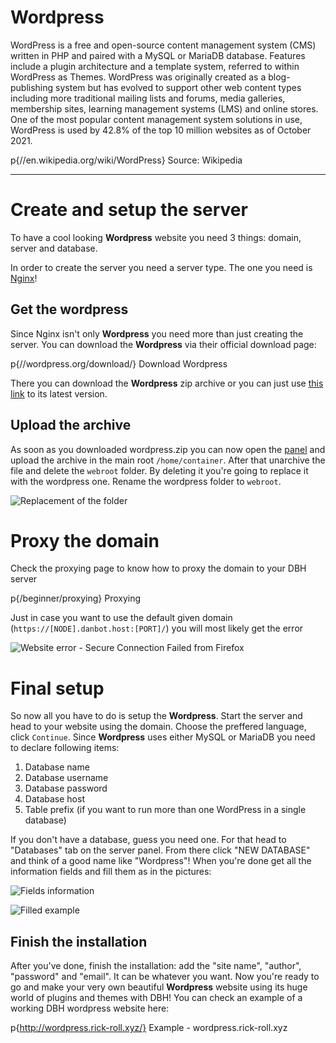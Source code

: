 # Wordpress

WordPress is a free and open-source content management system (CMS) written in PHP and paired with a MySQL or MariaDB database. Features include a plugin architecture and a template system, referred to within WordPress as Themes. WordPress was originally created as a blog-publishing system but has evolved to support other web content types including more traditional mailing lists and forums, media galleries, membership sites, learning management systems (LMS) and online stores. One of the most popular content management system solutions in use, WordPress is used by 42.8% of the top 10 million websites as of October 2021.

p{//en.wikipedia.org/wiki/WordPress} Source: Wikipedia

---

# Create and setup the server

To have a cool looking **Wordpress** website you need 3 things: domain, server and database.

In order to create the server you need a server type. The one you need is [Nginx](/server/web-hosting/nginx)!

## Get the wordpress

Since Nginx isn't only **Wordpress** you need more than just creating the server. You can download the **Wordpress** via their official download page:

p{//wordpress.org/download/} Download Wordpress

There you can download the **Wordpress** zip archive or you can just use [this link](//wordpress.org/latest.zip) to its latest version.

## Upload the archive

As soon as you downloaded wordpress.zip you can now open the [panel](//pane.danbot.host/) and upload the archive in the main root `/home/container`. After that unarchive the file and delete the `webroot` folder. By deleting it you're going to replace it with the wordpress one. Rename the wordpress folder to `webroot`.

![Replacement of the folder](/content/wordpress/replacement.png)

# Proxy the domain

Check the proxying page to know how to proxy the domain to your DBH server

p{/beginner/proxying} Proxying

Just in case you want to use the default given domain (`https://[NODE].danbot.host:[PORT]/`) you will most likely get the error

![Website error - Secure Connection Failed from Firefox](/content/wordpress/error-website.png)

# Final setup

So now all you have to do is setup the **Wordpress**. Start the server and head to your website using the domain. Choose the preffered language, click `Continue`. Since **Wordpress** uses either MySQL or MariaDB you need to declare following items:
1. Database name
2. Database username
3. Database password
4. Database host
5. Table prefix (if you want to run more than one WordPress in a single database)

If you don't have a database, guess you need one. For that head to "Databases" tab on the server panel. From there click "NEW DATABASE" and think of a good name like "Wordpress"! When you're done get all the information fields and fill them as in the pictures:

![Fields information](/content/wordpress/fields.png)

![Filled example](/content/wordpress/wordpress-data.png)

## Finish the installation

After you've done, finish the installation: add the "site name", "author", "password" and "email". It can be whatever you want. Now you're ready to go and make your very own beautiful **Wordpress** website using its huge world of plugins and themes with DBH! You can check an example of a working DBH wordpress website here:

p{http://wordpress.rick-roll.xyz/} Example - wordpress.rick-roll.xyz